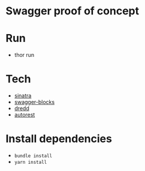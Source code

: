 # Swagger proof of concept

# Run

- thor run

# Tech

- [sinatra](https://github.com/sinatra/sinatra)
- [swagger-blocks](https://github.com/fotinakis/swagger-blocks)
- [dredd](https://github.com/apiaryio/dredd)
- [autorest](https://github.com/Azure/autorest)

# Install dependencies

- `bundle install`
- `yarn install`
